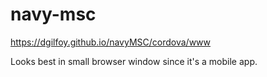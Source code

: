 # navy-msc

https://dgilfoy.github.io/navyMSC/cordova/www  

Looks best in small browser window since it's a mobile app.
